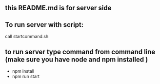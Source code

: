## this README.md is for server side

## To run server with script:

call startcommand.sh

## to run server type command from command line (make sure you have node and npm installed )

- npm install
- npm run start

